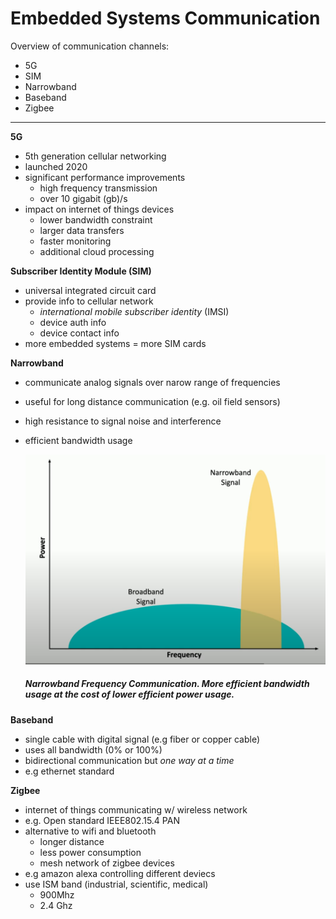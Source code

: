 # Embedded Systems Communication

Overview of communication channels:
- 5G
- SIM
- Narrowband
- Baseband
- Zigbee

---

**5G**
- 5th generation cellular networking
- launched 2020
- significant performance improvements
    - high frequency transmission
    - over 10 gigabit (gb)/s
- impact on internet of things devices
    - lower bandwidth constraint
    - larger data transfers
    - faster monitoring
    - additional cloud processing

**Subscriber Identity Module (SIM)**
- universal integrated circuit card
- provide info to cellular network
    - *international mobile subscriber identity* (IMSI)
    - device auth info
    - device contact info
- more embedded systems = more SIM cards

**Narrowband**
- communicate analog signals over narow range of frequencies
- useful for long distance communication (e.g. oil field sensors)
- high resistance to signal noise and interference
- efficient bandwidth usage

    <img src="assets/narrowband.png" alt="narrowband" width="700"/>

    ##### *Narrowband Frequency Communication*. More efficient bandwidth usage at the cost of lower efficient power usage. 

**Baseband**
- single cable with digital signal (e.g fiber or copper cable)
- uses all bandwidth (0% or 100%)
- bidirectional communication but *one way at a time*
- e.g ethernet standard

**Zigbee**
- internet of things communicating w/ wireless network
- e.g. Open standard IEEE802.15.4 PAN 
- alternative to wifi and bluetooth
    - longer distance
    - less power consumption
    - mesh network of zigbee devices
- e.g amazon alexa controlling different deviecs
- use ISM band (industrial, scientific, medical)
    - 900Mhz
    - 2.4 Ghz